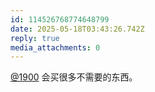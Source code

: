 ```yaml
---
id: 114526768774648799
date: 2025-05-18T03:43:26.742Z
reply: true
media_attachments: 0
---
```


[@1900](https://social.1900.live/@1900) 会买很多不需要的东西。


